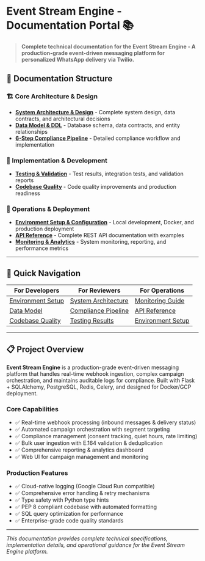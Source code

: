# Event Stream Engine - Documentation Portal 📚

> **Complete technical documentation for the Event Stream Engine - A production-grade event-driven messaging platform for personalized WhatsApp delivery via Twilio.**

## 📖 Documentation Structure

### **🏗️ Core Architecture & Design**
- **[System Architecture & Design](./documentation/01-system-architecture.md)** - Complete system design, data contracts, and architectural decisions
- **[Data Model & DDL](./documentation/02-data-model.md)** - Database schema, data contracts, and entity relationships
- **[6-Step Compliance Pipeline](./documentation/03-compliance-pipeline.md)** - Detailed compliance workflow and implementation

### **🚀 Implementation & Development**  
- **[Testing & Validation](./documentation/05-testing-validation.md)** - Test results, integration tests, and validation reports
- **[Codebase Quality](./documentation/06-codebase-quality.md)** - Code quality improvements and production readiness

### **🔧 Operations & Deployment**
- **[Environment Setup & Configuration](./documentation/07-environment-setup.md)** - Local development, Docker, and production deployment
- **[API Reference](./documentation/08-api-reference.md)** - Complete REST API documentation with examples
- **[Monitoring & Analytics](./documentation/09-monitoring-analytics.md)** - System monitoring, reporting, and performance metrics

---

## 🎯 Quick Navigation

| **For Developers** | **For Reviewers** | **For Operations** |
|-------------------|-------------------|-------------------|
| [Environment Setup](./documentation/07-environment-setup.md) | [System Architecture](./documentation/01-system-architecture.md) | [Monitoring Guide](./documentation/09-monitoring-analytics.md) |
| [Data Model](./documentation/02-data-model.md) | [Compliance Pipeline](./documentation/03-compliance-pipeline.md) | [API Reference](./documentation/08-api-reference.md) |
| [Codebase Quality](./documentation/06-codebase-quality.md) | [Testing Results](./documentation/05-testing-validation.md) | [Environment Setup](./documentation/07-environment-setup.md) |

---

## 📋 Project Overview

**Event Stream Engine** is a production-grade event-driven messaging platform that handles real-time webhook ingestion, complex campaign orchestration, and maintains auditable logs for compliance. Built with Flask + SQLAlchemy, PostgreSQL, Redis, Celery, and designed for Docker/GCP deployment.

### **Core Capabilities**
- ✅ Real-time webhook processing (inbound messages & delivery status)
- ✅ Automated campaign orchestration with segment targeting
- ✅ Compliance management (consent tracking, quiet hours, rate limiting)
- ✅ Bulk user ingestion with E.164 validation & deduplication
- ✅ Comprehensive reporting & analytics dashboard
- ✅ Web UI for campaign management and monitoring

### **Production Features**  
- ✅ Cloud-native logging (Google Cloud Run compatible)
- ✅ Comprehensive error handling & retry mechanisms
- ✅ Type safety with Python type hints
- ✅ PEP 8 compliant codebase with automated formatting
- ✅ SQL query optimization for performance
- ✅ Enterprise-grade code quality standards

---

*This documentation provides complete technical specifications, implementation details, and operational guidance for the Event Stream Engine platform.*